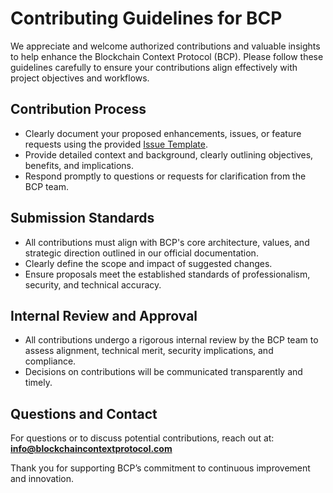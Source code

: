 # Contributing Guidelines for BCP

We appreciate and welcome authorized contributions and valuable insights to help enhance the Blockchain Context Protocol (BCP). Please follow these guidelines carefully to ensure your contributions align effectively with project objectives and workflows.

## Contribution Process
- Clearly document your proposed enhancements, issues, or feature requests using the provided [Issue Template](ISSUE_TEMPLATE.md).
- Provide detailed context and background, clearly outlining objectives, benefits, and implications.
- Respond promptly to questions or requests for clarification from the BCP team.

## Submission Standards
- All contributions must align with BCP's core architecture, values, and strategic direction outlined in our official documentation.
- Clearly define the scope and impact of suggested changes.
- Ensure proposals meet the established standards of professionalism, security, and technical accuracy.

## Internal Review and Approval
- All contributions undergo a rigorous internal review by the BCP team to assess alignment, technical merit, security implications, and compliance.
- Decisions on contributions will be communicated transparently and timely.

## Questions and Contact
For questions or to discuss potential contributions, reach out at:  
**info@blockchaincontextprotocol.com**

Thank you for supporting BCP’s commitment to continuous improvement and innovation.
